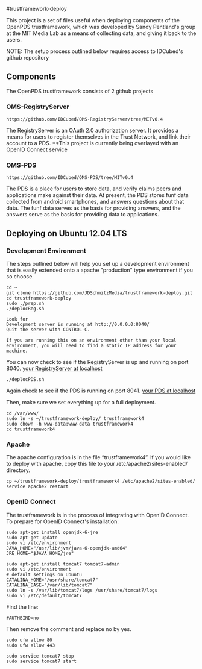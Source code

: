 #trustframework-deploy 

This project is a set of files useful when deploying components of the OpenPDS trustframework, which was developed by Sandy Pentland's group at the MIT Media Lab as a means of collecting data, and giving it back to the users.

NOTE: The setup process outlined below requires access to IDCubed's github repository



## Components
The OpenPDS trustframework consists of 2 github projects

### OMS-RegistryServer 
	https://github.com/IDCubed/OMS-RegistryServer/tree/MITv0.4
The RegistryServer is an OAuth 2.0 authorization server.  It provides a means for users to register themselves in the Trust Network, and link their account to a PDS.  **This project is currently being overlayed with an OpenID Connect service
  
### OMS-PDS 
	https://github.com/IDCubed/OMS-PDS/tree/MITv0.4
The PDS is a place for users to store data, and verify claims peers and applications make against their data.  At present, the PDS stores funf data collected from android smartphones, and answers questions about that data.  The funf data serves as the basis for providing answers, and the answers serve as the basis for providing data to applications.


## Deploying on Ubuntu 12.04 LTS

### Development Environment

The steps outlined below will help you set up a development environment that is easily extended onto a apache "production" type environment if you so choose.

	cd ~
	git clone https://github.com/JDSchmitzMedia/trustframework-deploy.git
	cd trustframework-deploy
	sudo ./prep.sh
	./deplocReg.sh
	
	Look for
	Development server is running at http://0.0.0.0:8040/
	Quit the server with CONTROL-C.
	
	If you are running this on an environment other than your local environment, you will need to find a static IP address for your machine.

You can now check to see if the RegistryServer is up and running on port 8040.  [your RegistryServer at localhost](http://127.0.0.1:8040)
	
	./deplocPDS.sh
	
Again check to see if the PDS is running on port 8041.  [your PDS at localhost](http://127.0.0.1:8041/home)

Then, make sure we set everything up for a full deployment.

	cd /var/www/
	sudo ln -s ~/trustframework-deploy/ trustframework4
	sudo chown -h www-data:www-data trustframework4
	cd trustframework4


### Apache

The apache configuration is in the file “trustframework4”.  If you would like to deploy with apache, copy this file to your /etc/apache2/sites-enabled/ directory.

	cp ~/trustframework-deploy/trustframework4 /etc/apache2/sites-enabled/
	service apache2 restart



### OpenID Connect

The trustframework is in the process of integrating with OpenID Connect.  To prepare for OpenID Connect's installation:
	
	sudo apt-get install openjdk-6-jre
	sudo apt-get update
	sudo vi /etc/environment
	JAVA_HOME="/usr/lib/jvm/java-6-openjdk-amd64"
	JRE_HOME="$JAVA_HOME/jre"
	
	sudo apt-get install tomcat7 tomcat7-admin
	sudo vi /etc/environment
	# default settings on Ubuntu
	CATALINA_HOME="/usr/share/tomcat7"
	CATALINA_BASE="/var/lib/tomcat7"
	sudo ln -s /var/lib/tomcat7/logs /usr/share/tomcat7/logs
	sudo vi /etc/default/tomcat7
	
Find the line:

	#AUTHBIND=no

Then remove the comment and replace no by yes.
	
	sudo ufw allow 80
	sudo ufw allow 443

	sudo service tomcat7 stop
	sudo service tomcat7 start
